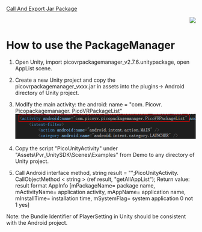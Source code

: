 [Call And Export Jar Package](https://github.com/PicoSupport/PicoSupport/blob/master/Call%20And%20Export%20Jar.docx)<p align="right"><a href="https://github.com/PicoSupport/PicoSupport" target="_blank"> <img src="https://github.com/PicoSupport/PicoSupport/blob/master/Assets/home.png" width="20"/> </a></p>

# How to use the PackageManager

1. Open Unity, import picovrpackagemanager_v2.7.6.unitypackage, open AppList scene.

2. Create a new Unity project and copy the picovrpackagemanager_vxxx.jar in assets into the plugins-> Android directory of Unity project.

3. Modify the main activity: the android: name = "com. Picovr. Picopackagemanager. PicoVRPackageList"
 ![](https://github.com/PicoSupport/PackageManager/blob/master/assets/01.png)

4. Copy the script "PicoUnityActivity" under "Assets\Pvr_UnitySDK\Scenes\Examples" from Demo to any directory of Unity project.

5. Call Android interface method, string result = "";PicoUnityActivity. CallObjectMethod < string > (ref result, "getAllAppList");
Return value: result format
AppInfo [mPackageName= package name, mActivityName= application activity, mAppName= application name, mInstallTime= installation time, mSystemFlag= system application 0 not 1 yes]

Note: the Bundle Identifier of PlayerSetting in Unity should be consistent with the Android project.

